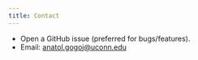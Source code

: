 ```yaml
---
title: Contact
---
```


- Open a GitHub issue (preferred for bugs/features).
- Email: anatol.gogoj@uconn.edu


